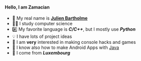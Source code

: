 #### Hello, I am Zamacian
- 👀 My real name is [**Julien Bartholme**](https://github.com/Zamacian)
- 👨‍🎓 I study computer science
- #️⃣ My favorite language is *__C/C++__*, but I mostly use *__Python__*
- 💡 I have lots of project ideas
- 👾 I am __very__ interested in making console hacks and games
- 🤳 I know also how to make Android Apps with [Java]()
- 💸 I come from ***Luxembourg***
